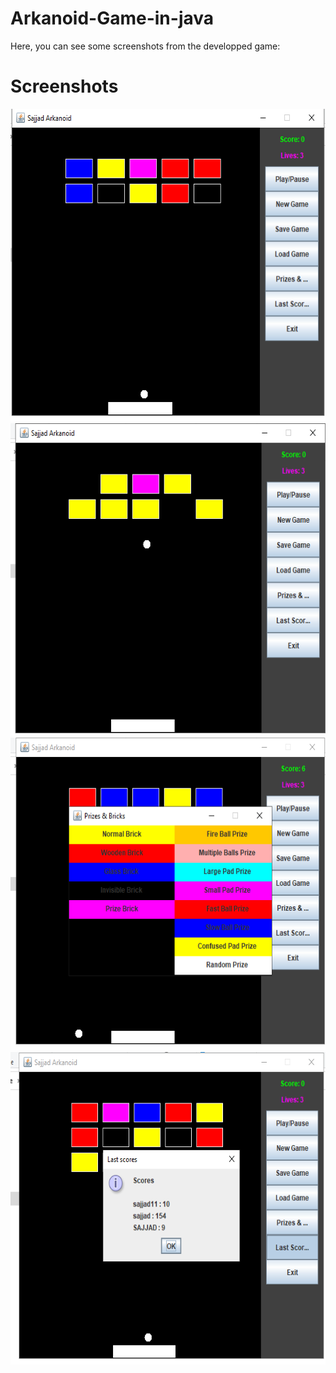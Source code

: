 # Arkanoid-Game-in-java
Here, you can see some screenshots from the developped game:
# Screenshots
<p align="center">
  <img width="590" height="500" src="./screenshots/1.PNG">
  <img width="590" height="500" src="./screenshots/2.PNG">
  <img width="590" height="500" src="./screenshots/3.PNG">
  <img width="590" height="500" src="./screenshots/4.PNG">
</p>
